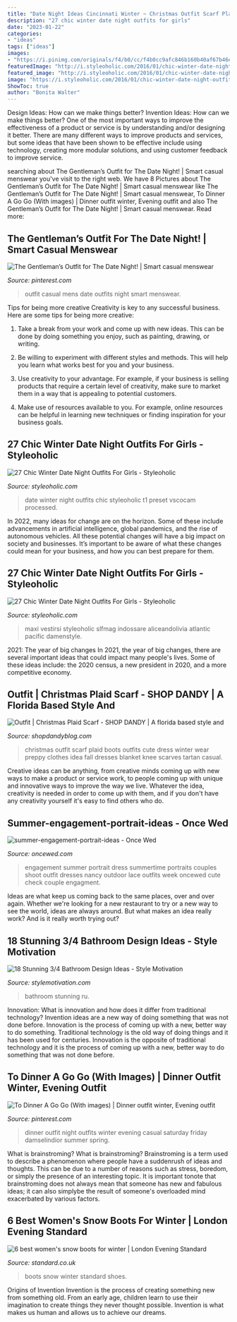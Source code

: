 ```yaml
---
title: "Date Night Ideas Cincinnati Winter ~ Christmas Outfit Scarf Plaid Boots Outfits Cute Dress Winter Wear Preppy Clothes Idea Fall Dresses Blanket Knee Scarves Tartan Casual"
description: "27 chic winter date night outfits for girls"
date: "2023-01-22"
categories:
- "ideas"
tags: ["ideas"]
images:
- "https://i.pinimg.com/originals/f4/b0/cc/f4b0cc9afc846b160b40af67b46e54d3.jpg"
featuredImage: "http://i.styleoholic.com/2016/01/chic-winter-date-night-outfits-for-girls-14.jpg"
featured_image: "http://i.styleoholic.com/2016/01/chic-winter-date-night-outfits-for-girls-14.jpg"
image: "https://i.styleoholic.com/2016/01/chic-winter-date-night-outfits-for-girls-8.jpg"
ShowToc: true
author: "Bonita Walter"
---
```



Design Ideas: How can we make things better?
Invention Ideas: How can we make things better?
One of the most important ways to improve the effectiveness of a product or service is by understanding and/or designing it better. There are many different ways to improve products and services, but some ideas that have been shown to be effective include using technology, creating more modular solutions, and using customer feedback to improve service.

	

		
searching about The Gentleman’s Outfit for The Date Night! | Smart casual menswear you've visit to the right web. We have 8 Pictures about The Gentleman’s Outfit for The Date Night! | Smart casual menswear like The Gentleman’s Outfit for The Date Night! | Smart casual menswear, To Dinner A Go Go (With images) | Dinner outfit winter, Evening outfit and also The Gentleman’s Outfit for The Date Night! | Smart casual menswear. Read more:
		
    
## The Gentleman’s Outfit For The Date Night! | Smart Casual Menswear

<img loading=lazy src="https://i.pinimg.com/736x/a9/5e/92/a95e920fce9b7489066d378f5382f227--mens-wardrobe-essentials-mens-wardrobe.jpg" onerror="this.onerror=null;this.src='https://tse3.mm.bing.net/th?id=OIP.GGaK6DjY9qbzuYbBN3pdNQCzEs&amp;pid=15.1';" alt="The Gentleman’s Outfit for The Date Night! | Smart casual menswear">

_Source: pinterest.com_

>outfit casual mens date outfits night smart menswear. 

	

Tips for being more creative
Creativity is key to any successful business. Here are some tips for being more creative:
1. Take a break from your work and come up with new ideas. This can be done by doing something you enjoy, such as painting, drawing, or writing.

2. Be willing to experiment with different styles and methods. This will help you learn what works best for you and your business.

3. Use creativity to your advantage. For example, if your business is selling products that require a certain level of creativity, make sure to market them in a way that is appealing to potential customers.

4. Make use of resources available to you. For example, online resources can be helpful in learning new techniques or finding inspiration for your business goals.


    
## 27 Chic Winter Date Night Outfits For Girls - Styleoholic

<img loading=lazy src="http://i.styleoholic.com/2016/01/chic-winter-date-night-outfits-for-girls-14.jpg" onerror="this.onerror=null;this.src='https://tse1.mm.bing.net/th?id=OIP.DQ7ErT1wsZ29q0q1NWK2hgHaLH&amp;pid=15.1';" alt="27 Chic Winter Date Night Outfits For Girls - Styleoholic">

_Source: styleoholic.com_

>date winter night outfits chic styleoholic t1 preset vscocam processed. 

	

In 2022, many ideas for change are on the horizon. Some of these include advancements in artificial intelligence, global pandemics, and the rise of autonomous vehicles. All these potential changes will have a big impact on society and businesses. It’s important to be aware of what these changes could mean for your business, and how you can best prepare for them.

    
## 27 Chic Winter Date Night Outfits For Girls - Styleoholic

<img loading=lazy src="https://i.styleoholic.com/2016/01/chic-winter-date-night-outfits-for-girls-8.jpg" onerror="this.onerror=null;this.src='https://tse1.mm.bing.net/th?id=OIP.scP-VZ7C3vUH_2joS7uFvQHaLH&amp;pid=15.1';" alt="27 Chic Winter Date Night Outfits For Girls - Styleoholic">

_Source: styleoholic.com_

>maxi vestirsi styleoholic slfmag indossare aliceandolivia atlantic pacific damenstyle. 

	

2021: The year of big changes
In 2021, the year of big changes, there are several important ideas that could impact many people's lives. Some of these ideas include: the 2020 census, a new president in 2020, and a more competitive economy.

    
## Outfit | Christmas Plaid Scarf - SHOP DANDY | A Florida Based Style And

<img loading=lazy src="http://www.justdandy.org/wp-content/uploads/2015/11/Christmas-Outfit-Idea-Christmas-Plaid-Scarf-with-Over-the-Knee-Boots_-10.jpg" onerror="this.onerror=null;this.src='https://tse4.mm.bing.net/th?id=OIP.QxkRkH1ldLuh1mG4TkmGkQHaKo&amp;pid=15.1';" alt="Outfit | Christmas Plaid Scarf - SHOP DANDY | A florida based style and">

_Source: shopdandyblog.com_

>christmas outfit scarf plaid boots outfits cute dress winter wear preppy clothes idea fall dresses blanket knee scarves tartan casual. 

	

Creative ideas can be anything, from creative minds coming up with new ways to make a product or service work, to people coming up with unique and innovative ways to improve the way we live. Whatever the idea, creativity is needed in order to come up with them, and if you don't have any creativity yourself it's easy to find others who do.

    
## Summer-engagement-portrait-ideas - Once Wed

<img loading=lazy src="https://www.oncewed.com/wp-content/uploads/2011/05/summer-engagement-portrait-ideas.jpg" onerror="this.onerror=null;this.src='https://tse3.mm.bing.net/th?id=OIP.H6GnJ6CbvqMvlT_iH88VkgHaLH&amp;pid=15.1';" alt="summer-engagement-portrait-ideas - Once Wed">

_Source: oncewed.com_

>engagement summer portrait dress summertime portraits couples shoot outfit dresses nancy outdoor lace outfits week oncewed cute check couple engagment. 

	

Ideas are what keep us coming back to the same places, over and over again. Whether we're looking for a new restaurant to try or a new way to see the world, ideas are always around. But what makes an idea really work? And is it really worth trying out?

    
## 18 Stunning 3/4 Bathroom Design Ideas - Style Motivation

<img loading=lazy src="http://www.stylemotivation.com/wp-content/uploads/2016/12/17.jpg" onerror="this.onerror=null;this.src='https://tse1.mm.bing.net/th?id=OIP.6k1gKPkxKYABZ2BLAYgiBQHaJ4&amp;pid=15.1';" alt="18 Stunning 3/4 Bathroom Design Ideas - Style Motivation">

_Source: stylemotivation.com_

>bathroom stunning ru. 

	

Innovation: What is innovation and how does it differ from traditional technology?
Invention ideas are a new way of doing something that was not done before. Innovation is the process of coming up with a new, better way to do something. Traditional technology is the old way of doing things and it has been used for centuries. Innovation is the opposite of traditional technology and it is the process of coming up with a new, better way to do something that was not done before.

    
## To Dinner A Go Go (With Images) | Dinner Outfit Winter, Evening Outfit

<img loading=lazy src="https://i.pinimg.com/originals/f4/b0/cc/f4b0cc9afc846b160b40af67b46e54d3.jpg" onerror="this.onerror=null;this.src='https://tse4.mm.bing.net/th?id=OIP.xBpJc5M3TZqJ1RH4gaGSlQHaKp&amp;pid=15.1';" alt="To Dinner A Go Go (With images) | Dinner outfit winter, Evening outfit">

_Source: pinterest.com_

>dinner outfit night outfits winter evening casual saturday friday damselindior summer spring. 

	

What is brainstroming?
What is brainstroming? Brainstroming is a term used to describe a phenomenon where people have a suddenrush of ideas and thoughts. This can be due to a number of reasons such as stress, boredom, or simply the presence of an interesting topic. It is important tonote that brainstroming does not always mean that someone has new and fabulous ideas; it can also simplybe the result of someone's overloaded mind exacerbated by various factors.

    
## 6 Best Women&#039;s Snow Boots For Winter | London Evening Standard

<img loading=lazy src="https://www.standard.co.uk/s3fs-public/thumbnails/image/2016/12/05/11/botos-header.jpg" onerror="this.onerror=null;this.src='https://tse4.mm.bing.net/th?id=OIP.fqpYoPSpPqdZd3Mi4-MSwAEyDM&amp;pid=15.1';" alt="6 best women&#039;s snow boots for winter | London Evening Standard">

_Source: standard.co.uk_

>boots snow winter standard shoes. 

	

Origins of Invention
Invention is the process of creating something new from something old. From an early age, children learn to use their imagination to create things they never thought possible. Invention is what makes us human and allows us to achieve our dreams.

